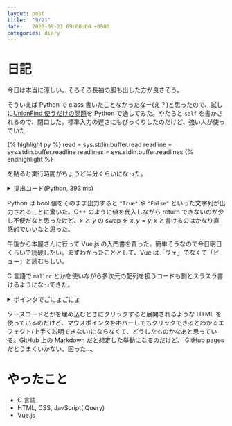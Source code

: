 ```yaml
---
layout: post
title:  "9/21"
date:   2020-09-21 09:00:00 +0900
categories: diary
---
```

# 日記

今日は本当に涼しい。そろそろ長袖の服も出した方が良さそう。

そういえば Python で class 書いたことなかったなー(え？)と思ったので、試しに[UnionFind 使うだけの問題](https://atcoder.jp/contests/practice2/tasks/practice2_a)を Python で通してみた。やたらと ```self``` を書かされるので、閉口した。標準入力の遅さにもびっくりしたのだけど、強い人が使っていた

{% highlight py %}
read = sys.stdin.buffer.read
readline = sys.stdin.buffer.readline
readlines = sys.stdin.buffer.readlines
{% endhighlight %}

を貼ると実行時間がちょうど半分くらいになった。

<details>
  <summary markdown="span">提出コード(Python, 393 ms)</summary>

  {% highlight py %}
import sys

read = sys.stdin.buffer.read
readline = sys.stdin.buffer.readline
readlines = sys.stdin.buffer.readlines


class DisjointSetUnion:
    def __init__(self, n):
        self.n = n
        self.par = [-1] * n
        self.rank = [0] * n

    def root(self, x):
        if self.par[x] == -1:
            return x
        else:
            self.par[x] = self.root(self.par[x])
            return self.par[x]

    def same(self, x, y):
        return self.root(x) == self.root(y)

    def unite(self, x, y):
        x = self.root(x)
        y = self.root(y)
        if x == y:
            return
        if self.rank[x] < self.rank[y]:
            x, y = y, x
        if self.rank[x] == self.rank[y]:
            self.rank[x] += 1
        self.par[y] = x
        return


if __name__ == '__main__':
    n, q = map(int, readline().split())
    dsu = DisjointSetUnion(n)

    for i in range(q):
        t, u, v = map(int, readline().split())

        if t:
            print(int(dsu.same(u, v)))
        else:
            dsu.unite(u, v)

  {% endhighlight %}

</details>

Python は bool 値をそのまま出力すると ```"True"``` や ```"False"``` といった文字列が出力されることに驚いた。C++ のように値を代入しながら return できないのが少し不便だなと思ったけど、$x$ と $y$ の swap を $x, y = y, x$ と書けるのはかなり直感的でいいなと思った。

午後から本屋さんに行って Vue.js の入門書を買った。簡単そうなので今日明日くらいで読破したい。まずわかったこととして、Vue は「ヴェ」でなくて「ビュー」と読むらしい。

C 言語で ```malloc``` とかを使いながら多次元の配列を扱うコードも割とスラスラ書けるようになってきた。

<details>
  <summary markdown="span">ポインタでごにょごにょ</summary>
  {% highlight c %}
#include <stdio.h>
#include <malloc.h>

int main() {
  int **arr;

  arr = (int**)malloc(sizeof(int*) * 5);

  for (int i = 0; i < 5; ++i) {
    arr[i] = (int*)malloc(sizeof(int) * (i * 2 + 1));
    for (int j = 0; j < i * 2 + 1; ++j) {
      arr[i][j] = (i + j);
    }
  }

  for (int i = 0; i < 5; ++i) {
    for (int j = 0; j < i * 2 + 1; ++j) {
      printf("%p ", &arr[i][j]);
    }
    putchar('\n');
  }

  free(arr);

  return 0;
}
  {% endhighlight %}
</details>

ソースコードとかを埋め込むときにクリックすると展開されるような HTML を使っているのだけど、マウスポインタをホバーしてもクリックできるとわかるエフェクト(上手く説明できない)にならなくて、どうしたものかなあと思っている。GitHub 上の Markdown だと想定した挙動になるのだけど、 GitHub pages だとうまくいかない。困った...。

# やったこと

- C 言語
- HTML, CSS, JavScript(jQuery)
- Vue.js
